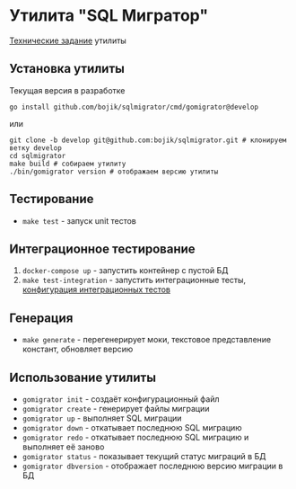 # Утилита "SQL Мигратор"

[Технические задание](SPECIFICATIONS.md) утилиты

## Установка утилиты

Текущая версия в разработке
```shell
go install github.com/bojik/sqlmigrator/cmd/gomigrator@develop
```

или

```shell
git clone -b develop git@github.com:bojik/sqlmigrator.git # клонируем ветку develop
cd sqlmigrator
make build # собираем утилиту 
./bin/gomigrator version # отображаем версию утилиты
```

## Тестирование
 
- `make test` - запуск unit тестов

## Интеграционное тестирование

1. `docker-compose up` - запустить контейнер с пустой БД
2. `make test-integration` - запустить интеграционные тесты, [конфигурация интеграционных тестов](pkg/migrator/testdata/config.yaml) 

## Генерация

- `make generate` - перегенерирует моки, текстовое представление констант, обновляет версию

## Использование утилиты

- `gomigrator init` - создаёт конфигурационный файл
- `gomigrator create` - генерирует файлы миграции
- `gomigrator up` - выполняет SQL миграции
- `gomigrator down` - откатывает последнюю SQL миграцию
- `gomigrator redo` - откатывает последнюю SQL миграцию и выполняет её заново
- `gomigrator status` - показывает текущий статус миграций в БД
- `gomigrator dbversion` - отображает последнюю версию миграции в БД

